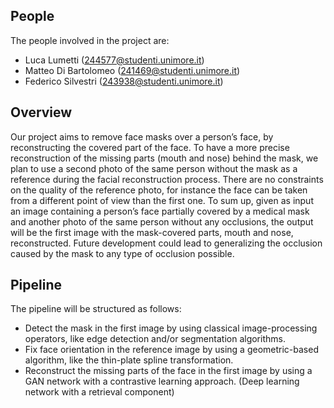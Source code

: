 ## People
The people involved in the project are:
- Luca Lumetti (244577@studenti.unimore.it)
- Matteo Di Bartolomeo (241469@studenti.unimore.it)
- Federico Silvestri (243938@studenti.unimore.it)

## Overview

Our project aims to remove face masks over a person’s face, by reconstructing
the covered part of the face. To have a more precise reconstruction of the missing
parts (mouth and nose) behind the mask, we plan to use a second photo of the
same person without the mask as a reference during the facial reconstruction
process. There are no constraints on the quality of the reference photo, for
instance the face can be taken from a different point of view than the first one.
To sum up, given as input an image containing a person’s face partially covered
by a medical mask and another photo of the same person without any occlusions,
the output will be the first image with the mask-covered parts, mouth and nose,
reconstructed.
Future development could lead to generalizing the occlusion caused by the mask
to any type of occlusion possible.

## Pipeline
The pipeline will be structured as follows:
- Detect the mask in the first image by using classical image-processing operators, like edge detection and/or segmentation algorithms.
- Fix face orientation in the reference image by using a geometric-based algorithm, like the thin-plate spline transformation.
- Reconstruct the missing parts of the face in the first image by using a GAN network with a contrastive learning approach. (Deep learning network with a retrieval component)
